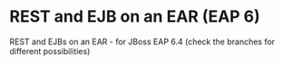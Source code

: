 # REST and EJB on an EAR (EAP 6) 
REST and EJBs on an EAR - for JBoss EAP 6.4 (check the branches for different possibilities)
